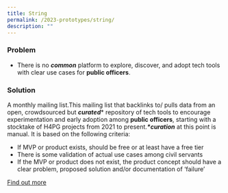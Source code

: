 ```yaml
---
title: String
permalink: /2023-prototypes/string/
description: ""
---
```

### Problem
*   There is no **_common_** platform to explore, discover, and adopt tech tools with clear use cases for **public officers**.

### Solution
A monthly mailing list.This mailing list that backlinks to/ pulls data from an open, crowdsourced but **_curated_**\* repository of tech tools to encourage experimentation and early adoption among **public officers**, starting with a stocktake of H4PG projects from 2021 to present.**_\*curation_** at this point is manual. It is based on the following criteria:  

*   If MVP or product exists, should be free or at least have a free tier
*   There is some validation of actual use cases among civil servants
*   If the MVP or product does not exist, the product concept should have a clear problem, proposed solution and/or documentation of ‘failure’

[Find out more](https://docs.google.com/presentation/d/1lbP7Jouk4SahnK1VWD84xyRjbuaACV_yT373qGyD-X4/edit#slide=id.g2038de32054_0_0)